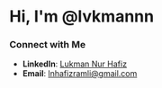 # Hi, I'm @lvkmannn
### Connect with Me

- **LinkedIn**: [Lukman Nur Hafiz](https://www.linkedin.com/in/lukman-nur-hafiz-ramli/)  
- **Email**: [lnhafizramli@gmail.com](mailto:lnhafizramli@gmail.com)


<!---
lvkmannn/lvkmannn is a ✨ special ✨ repository because its `README.md` (this file) appears on your GitHub profile.
You can click the Preview link to take a look at your changes.
--->

